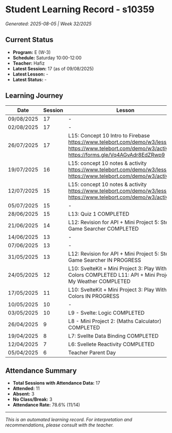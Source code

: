 # Student Learning Record - s10359
*Generated: 2025-08-05 | Week 32/2025*

## Current Status
- **Program:** E (W-3)
- **Schedule:** Saturday 10:00-12:00
- **Teacher:** Hafiz
- **Latest Session:** 17 (as of 09/08/2025)
- **Latest Lesson:** -
- **Latest Status:** -

## Learning Journey
| Date | Session | Lesson | Attendance | Progress |
|------|---------|--------|------------|----------|
| 09/08/2025 | 17 | - | - | - |
| 02/08/2025 | 17 | - | - | - |
| 26/07/2025 | 17 | L15: Concept 10 Intro to Firebase https://www.telebort.com/demo/w3/lesson/10 https://www.telebort.com/demo/w3/activity/10 https://forms.gle/Vq4AGvAdr8EdZRwp9 | Hafiz | In Progress |
| 19/07/2025 | 16 | L15: concept 10 notes & activity https://www.telebort.com/demo/w3/lesson/10 https://www.telebort.com/demo/w3/activity/10 | Hafiz | In Progress |
| 12/07/2025 | 15 | L15: concept 10 notes & activity https://www.telebort.com/demo/w3/lesson/10 https://www.telebort.com/demo/w3/activity/10 | No Class | - |
| 05/07/2025 | 15 | - | Absent | - |
| 28/06/2025 | 15 | L13: Quiz 1 COMPLETED | Hafiz | Completed |
| 21/06/2025 | 14 | L12: Revision for API + Mini Project 5: Steam Game Searcher COMPLETED | Hafiz | Completed |
| 14/06/2025 | 13 | - | Absent | - |
| 07/06/2025 | 13 | - | No Class | - |
| 31/05/2025 | 13 | L12: Revision for API + Mini Project 5: Steam Game Searcher IN PROGRESS | Hafiz | In Progress |
| 24/05/2025 | 12 | L10: SvelteKit + Mini Project 3: Play With Colors COMPLETED L11: API + Mini Project 4: My Weather COMPLETED | Hafiz | Completed |
| 17/05/2025 | 11 | L10: SvelteKit + Mini Project 3: Play With Colors IN PROGRESS | Hafiz | In Progress |
| 10/05/2025 | 10 | - | Absent | - |
| 03/05/2025 | 10 | L9 - Svelte: Logic COMPLETED | Hafiz | Completed |
| 26/04/2025 | 9 | L8 - Mini Project 2: (Maths Calculator) COMPLETED | Hafiz | Completed |
| 19/04/2025 | 8 | L7: Svellte Data Binding COMPLETED | Hafiz | Completed |
| 12/04/2025 | 7 | L6: Svellete Reactivity COMPLETED | Hafiz | Completed |
| 05/04/2025 | 6 | Teacher Parent Day | No Class | - |

## Attendance Summary
- **Total Sessions with Attendance Data:** 17
- **Attended:** 11
- **Absent:** 3
- **No Class/Break:** 3
- **Attendance Rate:** 78.6% (11/14)

---
*This is an automated learning record. For interpretation and recommendations, please consult with the teacher.*